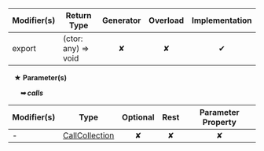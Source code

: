 | Modifier(s)                            | Return Type                    | Generator                        | Overload                         | Implementation                        |
|----------------------------------------|--------------------------------|:--------------------------------:|:--------------------------------:|:-------------------------------------:|
| export | (ctor: any) =&gt; void | ✘ | ✘  | ✔ |

&nbsp;&nbsp; **&#9733; Parameter(s)**

&nbsp;&nbsp;&nbsp;&nbsp;&nbsp; _**&#10149; calls**_

| Modifier(s)                              | Type                        | Optional                           | Rest                          | Parameter Property                          |
|------------------------------------------|-----------------------------|:----------------------------------:|:-----------------------------:|:-------------------------------------------:|
| - | [CallCollection](/testing/class/tracing/callcollection.md) | ✘  | ✘ | ✘ |